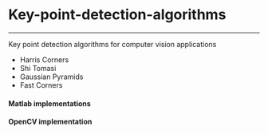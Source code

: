 # Key-point-detection-algorithms
---
Key point detection algorithms for computer vision applications

* Harris Corners
* Shi Tomasi
* Gaussian Pyramids
* Fast Corners

#### Matlab implementations


#### OpenCV implementation
